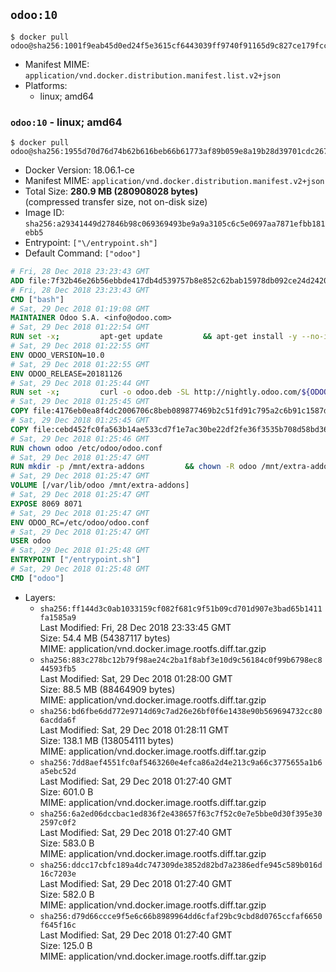 ## `odoo:10`

```console
$ docker pull odoo@sha256:1001f9eab45d0ed24f5e3615cf6443039ff9740f91165d9c827ce179fcc5ae08
```

-	Manifest MIME: `application/vnd.docker.distribution.manifest.list.v2+json`
-	Platforms:
	-	linux; amd64

### `odoo:10` - linux; amd64

```console
$ docker pull odoo@sha256:1955d70d76d74b62b616beb66b61773af89b059e8a19b28d39701cdc267d2e5f
```

-	Docker Version: 18.06.1-ce
-	Manifest MIME: `application/vnd.docker.distribution.manifest.v2+json`
-	Total Size: **280.9 MB (280908028 bytes)**  
	(compressed transfer size, not on-disk size)
-	Image ID: `sha256:a29341449d27846b98c069369493be9a9a3105c6c5e0697aa7871efbb181ebb5`
-	Entrypoint: `["\/entrypoint.sh"]`
-	Default Command: `["odoo"]`

```dockerfile
# Fri, 28 Dec 2018 23:23:43 GMT
ADD file:7f32b46e26b56ebbde417db4d539757b8e852c62bab15978db092ce24d2420d1 in / 
# Fri, 28 Dec 2018 23:23:43 GMT
CMD ["bash"]
# Sat, 29 Dec 2018 01:19:08 GMT
MAINTAINER Odoo S.A. <info@odoo.com>
# Sat, 29 Dec 2018 01:22:54 GMT
RUN set -x;         apt-get update         && apt-get install -y --no-install-recommends             ca-certificates             curl             node-less             python-gevent             python-ldap             python-pip             python-qrcode             python-renderpm             python-support             python-vobject             python-watchdog         && curl -o wkhtmltox.deb -SL https://github.com/wkhtmltopdf/wkhtmltopdf/releases/download/0.12.5/wkhtmltox_0.12.5-1.jessie_amd64.deb         && echo '4d104ff338dc2d2083457b3b1e9baab8ddf14202 wkhtmltox.deb' | sha1sum -c -         && dpkg --force-depends -i wkhtmltox.deb         && apt-get -y install -f --no-install-recommends         && apt-get purge -y --auto-remove -o APT::AutoRemove::RecommendsImportant=false -o APT::AutoRemove::SuggestsImportant=false npm         && rm -rf /var/lib/apt/lists/* wkhtmltox.deb         && pip install psycogreen==1.0
# Sat, 29 Dec 2018 01:22:55 GMT
ENV ODOO_VERSION=10.0
# Sat, 29 Dec 2018 01:22:55 GMT
ENV ODOO_RELEASE=20181126
# Sat, 29 Dec 2018 01:25:44 GMT
RUN set -x;         curl -o odoo.deb -SL http://nightly.odoo.com/${ODOO_VERSION}/nightly/deb/odoo_${ODOO_VERSION}.${ODOO_RELEASE}_all.deb         && echo 'a68f31336b103c9cc334d8eb2f88bd5e754b5d74 odoo.deb' | sha1sum -c -         && dpkg --force-depends -i odoo.deb         && apt-get update         && apt-get -y install -f --no-install-recommends         && rm -rf /var/lib/apt/lists/* odoo.deb
# Sat, 29 Dec 2018 01:25:45 GMT
COPY file:4176eb0ea8f4dc2006706c8beb089877469b2c51fd91c795a2c6b91c1587dff1 in / 
# Sat, 29 Dec 2018 01:25:45 GMT
COPY file:cebd452fc0fa563b14ae533cd7f1e7ac30be22df2fe36f3535b708d58bd3601d in /etc/odoo/ 
# Sat, 29 Dec 2018 01:25:46 GMT
RUN chown odoo /etc/odoo/odoo.conf
# Sat, 29 Dec 2018 01:25:47 GMT
RUN mkdir -p /mnt/extra-addons         && chown -R odoo /mnt/extra-addons
# Sat, 29 Dec 2018 01:25:47 GMT
VOLUME [/var/lib/odoo /mnt/extra-addons]
# Sat, 29 Dec 2018 01:25:47 GMT
EXPOSE 8069 8071
# Sat, 29 Dec 2018 01:25:47 GMT
ENV ODOO_RC=/etc/odoo/odoo.conf
# Sat, 29 Dec 2018 01:25:47 GMT
USER odoo
# Sat, 29 Dec 2018 01:25:48 GMT
ENTRYPOINT ["/entrypoint.sh"]
# Sat, 29 Dec 2018 01:25:48 GMT
CMD ["odoo"]
```

-	Layers:
	-	`sha256:ff144d3c0ab1033159cf082f681c9f51b09cd701d907e3bad65b1411fa1585a9`  
		Last Modified: Fri, 28 Dec 2018 23:33:45 GMT  
		Size: 54.4 MB (54387117 bytes)  
		MIME: application/vnd.docker.image.rootfs.diff.tar.gzip
	-	`sha256:883c278bc12b79f98ae24c2ba1f8abf3e10d9c56184c0f99b6798ec844593fb5`  
		Last Modified: Sat, 29 Dec 2018 01:28:00 GMT  
		Size: 88.5 MB (88464909 bytes)  
		MIME: application/vnd.docker.image.rootfs.diff.tar.gzip
	-	`sha256:bd6fbe6dd772e9714d69c7ad26e26bf0f6e1438e90b569694732cc806acdda6f`  
		Last Modified: Sat, 29 Dec 2018 01:28:11 GMT  
		Size: 138.1 MB (138054111 bytes)  
		MIME: application/vnd.docker.image.rootfs.diff.tar.gzip
	-	`sha256:7dd8aef4551fc0af5463260e4efca86a2d4e213c9a66c3775655a1b6a5ebc52d`  
		Last Modified: Sat, 29 Dec 2018 01:27:40 GMT  
		Size: 601.0 B  
		MIME: application/vnd.docker.image.rootfs.diff.tar.gzip
	-	`sha256:6a2ed06dccbac1ed836f2e438657f63c7f52c0e7e5bbe0d30f395e302597c0f2`  
		Last Modified: Sat, 29 Dec 2018 01:27:40 GMT  
		Size: 583.0 B  
		MIME: application/vnd.docker.image.rootfs.diff.tar.gzip
	-	`sha256:ddcc17cbfc189a4dc747309de3852d82bd7a2386edfe945c589b016d16c7203e`  
		Last Modified: Sat, 29 Dec 2018 01:27:40 GMT  
		Size: 582.0 B  
		MIME: application/vnd.docker.image.rootfs.diff.tar.gzip
	-	`sha256:d79d66ccce9f5e6c66b8989964dd6cfaf29bc9cbd8d0765ccfaf6650f645f16c`  
		Last Modified: Sat, 29 Dec 2018 01:27:40 GMT  
		Size: 125.0 B  
		MIME: application/vnd.docker.image.rootfs.diff.tar.gzip
